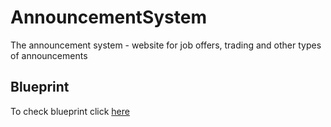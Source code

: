 # AnnouncementSystem

The announcement system - website for job offers, trading and other types of announcements

## Blueprint

To check blueprint click [here](BLUEPRINT.md)
